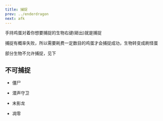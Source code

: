 ```yaml
---
title: 捕捉
prev: ../enderdragon
next: afk
---
```


手持鸡蛋对着你想要捕捉的生物右键(砸出)就是捕捉

捕捉有概率失败，所以需要耗费一定数目的鸡蛋才会捕捉成功，生物转变成刷怪蛋

部分生物不允许捕捉，见下

## 不可捕捉

- 僵尸

- 潜声守卫

- 末影龙

- 凋零